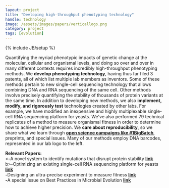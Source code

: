 ```yaml
---
layout: project
title: "Devloping high-throughput phenotyping technology"
handle: technology
image: /assets/images/papers/verticallogo.png
category: project
tags: [evolution]
---
```

{% include JB/setup %}

Quantifying the myriad phenotypic impacts of genetic change at the molecular, cellular and organismal levels, and doing so over and over in many different contexts requires incredibly high-throughput phenotyping methods. We <b>develop phenotyping technology</b>, having thus far filed 3 patents, all of which list multiple lab members as inventors. Some of these methods pertain to new single-cell sequencing technology that allows combining DNA and RNA sequencing of the same cell. Other methods involve precisely quantifying the stability of thousands of protein variants at the same time. In addition to developing new methods, we also <b>implement, modify, and rigorously test</b> technologies created by other labs. For example, we have modified an inexpensive and highly multiplexable single-cell RNA sequencing platform for yeasts. We've also performed 79 technical replicates of a method to measure organismal fitness in order to determine how to achieve higher precision. We <b>care about reproducibility</b>, so we share what we learn through <b>[open science campaigns like #1BigBatch](https://twitter.com/hashtag/1BigBatch?src=hashtag_click)</b>, preprints, and special issues. Many of our methods employ DNA barcodes, represented in our lab logo to the left.

<b>Relevant Papers:</b><br>
<<b>-</b>A novel system to identify mutations that disrupt protein stability <b>[link](https://kgslab.org/papers/paper/Quan-FCY1)</b><br>
b>-</b>Optimizing an existing single-cell RNA sequencing platform for yeasts <b>[link](https://kgslab.org/papers/paper/Split-Seq)</b><br>
<b>-</b>Designing an ultra-precise experiment to measure fitness <b>[link](https://kgslab.org/papers/paper/1bigbatch)</b><br>
<b>-</b>A special issue on Best Practices in Microbial Evolution <b>[link](https://kgslab.org/papers/paper/EE-perspective)</b><br>

